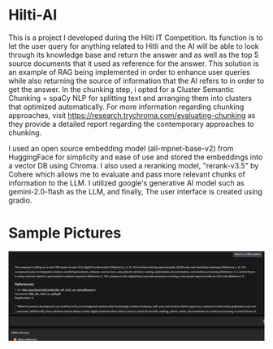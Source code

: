 # Hilti-AI

This is a project I developed during the Hilti IT Competition. Its function is to let the user query for anything related to Hitli and the AI will be able to look through its knowledge base and return the answer and as well as the top 5 source documents that it used as reference for the answer. This solution is an example of RAG being implemented in order to enhance user queries while also returning the source of information that the AI refers to in order to get the answer. In the chunking step, i opted for a Cluster Semantic Chunking + spaCy NLP for splitting text and arranging them into clusters that optimized automatically. For more information regarding chunking approaches, visit https://research.trychroma.com/evaluating-chunking as they provide a detailed report regarding the contemporary approaches to chunking.

I used an open source embedding model (all-mpnet-base-v2) from HuggingFace for simplicity and ease of use and stored the embeddings into a vector DB using Chroma. I also used a reranking model, "rerank-v3.5" by Cohere which allows me to evaluate and pass more relevant chunks of information to the LLM. I utilized google's generative AI model such as gemini-2.0-flash as the LLM, and finally, The user interface is created using gradio.

# Sample Pictures
![sample image](images/Screenshot%202025-05-13%20101702.png)
